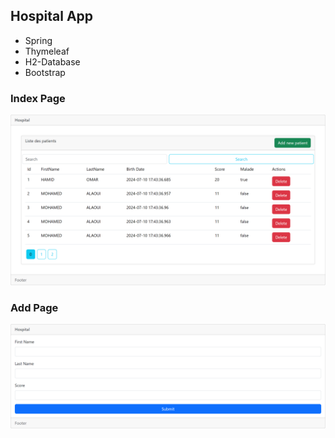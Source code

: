 <h2>Hospital App</h2>
<ul>
    <li>Spring</li>
    <li>Thymeleaf</li>
    <li>H2-Database</li>
    <li>Bootstrap</li>
</ul>
<h3>Index Page</h3>
<img src="screenshots/12.png" />
<h3>Add Page</h3>
<img src="screenshots/2.png" />